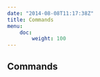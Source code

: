 ```yaml
---
date: "2014-08-08T11:17:38Z"
title: Commands
menu:
    doc:
        weight: 100
---
```


Commands
--------
